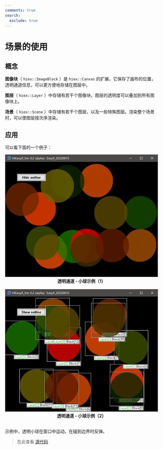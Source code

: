 ```yaml
---
comments: true
search:
  exclude: true
---
```


# 场景的使用

## 概念

**图像块**（ `hiex::ImageBlock` ）是 `hiex::Canvas` 的扩展，它保存了画布的位置，透明通道信息，可以更方便地存储在图层中。

**图层**（ `hiex::Layer` ）中存储有若干个图像块，图层的透明度可以叠加到所有图像块上。

**场景**（ `hiex::Scene` ）中存储有若干个图层，以及一些特殊图层。渲染整个场景时，可以使图层按次序渲染。

## 应用

可以看下面的一个例子：

<div align=center>
<img src="../screenshot/balls1.png"><br>
<b>透明通道 - 小球示例（1）</b>
</div><br>

<div align=center>
<img src="../screenshot/balls2.png"><br>
<b>透明通道 - 小球示例（2）</b>
</div><br>

示例中，透明小球在窗口中运动，在碰到边界时反弹。

> 在此查看 [源代码](https://github.com/zouhuidong/HiEasyX/blob/main/Samples/Recommend/Balls.cpp)